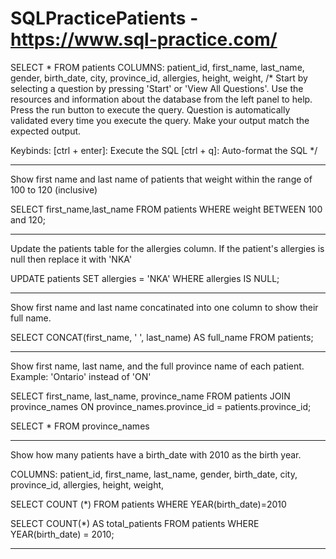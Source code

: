 # SQLPracticePatients - https://www.sql-practice.com/

SELECT * FROM patients
COLUMNS: patient_id, first_name, last_name, gender, 
birth_date, city, province_id, allergies, height, weight,
/*
  Start by selecting a question by pressing 'Start' or 'View All Questions'.
  Use the resources and information about the database from the left panel to help.
  Press the run button to execute the query.
  Question is automatically validated every time you execute the query.
  Make your output match the expected output.
 
 
  Keybinds:
    [ctrl + enter]: Execute the SQL
    [ctrl + q]: Auto-format the SQL
*/
*******************************************************************
Show first name and last name of patients 
that weight within the range of 100 to 120 (inclusive)

SELECT first_name,last_name
FROM patients
WHERE weight BETWEEN 100 and 120;
**************************************************************************
Update the patients table for the allergies column. 
If the patient's allergies is null then replace it with 'NKA'

UPDATE patients
SET allergies = 'NKA'
WHERE allergies IS NULL;
********************************************************************
Show first name and last name concatinated
into one column to show their full name.

SELECT
  CONCAT(first_name, ' ', last_name) AS full_name
FROM patients;
*********************************************************************

Show first name, last name, and the full province name of each patient.
Example: 'Ontario' instead of 'ON'

SELECT
  first_name,
  last_name,
  province_name
FROM patients
  JOIN province_names ON province_names.province_id = patients.province_id;

SELECT *
FROM province_names
*********************************************************************
Show how many patients have a birth_date with 2010 as the birth year.

COLUMNS: patient_id, first_name, last_name, gender, 
birth_date, city, province_id, allergies, height, weight,

SELECT COUNT (*)
FROM patients
WHERE YEAR(birth_date)=2010

SELECT COUNT(*) AS total_patients
FROM patients
WHERE YEAR(birth_date) = 2010;
*************************************************************************






